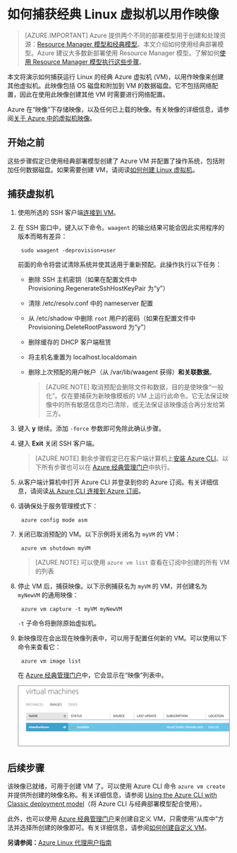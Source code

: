 <properties
    pageTitle="捕获 Linux VM 的映像 | Azure"
    description="了解如何使用经典部署模型捕获基于 Linux 的 Azure 虚拟机 (VM) 的映像。"
    services="virtual-machines-linux"
    documentationcenter=""
    author="iainfoulds"
    manager="timlt"
    editor="tysonn"
    tags="azure-service-management" />
<tags
    ms.assetid="17d7ffee-a58e-4290-9de1-64c3cf1ddc05"
    ms.service="virtual-machines-linux"
    ms.workload="infrastructure-services"
    ms.tgt_pltfrm="vm-linux"
    ms.devlang="na"
    ms.topic="article"
    ms.date="11/28/2016"
    wacn.date="01/20/2017"
    ms.author="iainfou" />

# 如何捕获经典 Linux 虚拟机以用作映像
> [AZURE.IMPORTANT] 
Azure 提供两个不同的部署模型用于创建和处理资源：[Resource Manager 模型和经典模型](/documentation/articles/resource-manager-deployment-model/)。本文介绍如何使用经典部署模型。Azure 建议大多数新部署使用 Resource Manager 模型。了解如何[使用 Resource Manager 模型执行这些步骤](/documentation/articles/virtual-machines-linux-capture-image/)。

本文将演示如何捕获运行 Linux 的经典 Azure 虚拟机 (VM)，以用作映像来创建其他虚拟机。此映像包括 OS 磁盘和附加到 VM 的数据磁盘。它不包括网络配置，因此在使用此映像创建其他 VM 时需要进行网络配置。

Azure 在“映像”下存储映像，以及任何已上载的映像。有关映像的详细信息，请参阅[关于 Azure 中的虚拟机映像][About Virtual Machine Images in Azure]。

## 开始之前
这些步骤假定已使用经典部署模型创建了 Azure VM 并配置了操作系统，包括附加任何数据磁盘。如果需要创建 VM，请阅读[如何创建 Linux 虚拟机][How to Create a Linux Virtual Machine]。

## 捕获虚拟机
1. 使用所选的 SSH 客户端[连接到 VM](/documentation/articles/virtual-machines-linux-mac-create-ssh-keys/)。
2. 在 SSH 窗口中，键入以下命令。`waagent` 的输出结果可能会因此实用程序的版本而略有差异：

        sudo waagent -deprovision+user

    前面的命令将尝试清除系统并使其适用于重新预配。此操作执行以下任务：
   
    * 删除 SSH 主机密钥（如果在配置文件中 Provisioning.RegenerateSshHostKeyPair 为“y”）
    * 清除 /etc/resolv.conf 中的 nameserver 配置
    * 从 /etc/shadow 中删除 `root` 用户的密码（如果在配置文件中 Provisioning.DeleteRootPassword 为“y”）
    * 删除缓存的 DHCP 客户端租赁
    * 将主机名重置为 localhost.localdomain
    * 删除上次预配的用户帐户（从 /var/lib/waagent 获得）**和关联数据**。
     
        > [AZURE.NOTE]
        取消预配会删除文件和数据，目的是使映像“一般化”。仅在要捕获为新映像模板的 VM 上运行此命令。它无法保证映像中的所有敏感信息均已清除，或无法保证该映像适合再分发给第三方。

3. 键入 **y** 继续。添加 `-force` 参数即可免除此确认步骤。
4. 键入 **Exit** 关闭 SSH 客户端。
   
    > [AZURE.NOTE]
    剩余步骤假定已在客户端计算机上[安装 Azure CLI](/documentation/articles/xplat-cli-install/)。以下所有步骤也可以在 [Azure 经典管理门户][Azure Classic Management Portal]中执行。

5. 从客户端计算机中打开 Azure CLI 并登录到你的 Azure 订阅。有关详细信息，请阅读[从 Azure CLI 连接到 Azure 订阅](/documentation/articles/xplat-cli-connect/)。
6. 请确保处于服务管理模式下：

        azure config mode asm

7. 关闭已取消预配的 VM。以下示例将关闭名为 `myVM` 的 VM：

        azure vm shutdown myVM

    > [AZURE.NOTE]
    可以使用 `azure vm list` 查看在订阅中创建的所有 VM 的列表

8. 停止 VM 后，捕获映像。以下示例捕获名为 `myVM` 的 VM，并创建名为 `myNewVM` 的通用映像：

        azure vm capture -t myVM myNewVM

    `-t` 子命令将删除原始虚拟机。

9. 新映像现在会出现在映像列表中，可以用于配置任何新的 VM。可以使用以下命令来查看它：

        azure vm image list

    在 [Azure 经典管理门户][Azure Classic Management Portal]中，它会显示在“映像”列表中。
   
    ![成功捕获映像](./media/virtual-machines-linux-classic-capture-image/VMCapturedImageAvailable.png)  


## 后续步骤
该映像已就绪，可用于创建 VM 了。可以使用 Azure CLI 命令 `azure vm create` 并提供所创建的映像名称。有关详细信息，请参阅 [Using the Azure CLI with Classic deployment model](/documentation/articles/virtual-machines-command-line-tools/)（将 Azure CLI 与经典部署模型配合使用）。

此外，也可以使用 [Azure 经典管理门户][Azure Classic Management Portal]来创建自定义 VM，只需使用“从库中”方法并选择所创建的映像即可。有关详细信息，请参阅[如何创建自定义 VM][How to Create a Custom Virtual Machine]。

**另请参阅：**[Azure Linux 代理用户指南](/documentation/articles/virtual-machines-linux-agent-user-guide/)

[Azure Classic Management Portal]: http://manage.windowsazure.cn
[About Virtual Machine Images in Azure]: /documentation/articles/virtual-machines-linux-classic-about-images/
[How to Create a Custom Virtual Machine]: /documentation/articles/virtual-machines-linux-classic-create-custom/
[How to Attach a Data Disk to a Virtual Machine]: /documentation/articles/virtual-machines-linux-classic-attach-disk/
[How to Create a Linux Virtual Machine]: /documentation/articles/virtual-machines-linux-classic-create-custom/

<!---HONumber=Mooncake_0116_2017-->
<!--Update_Description: update meta properties & wording update & update code-->